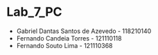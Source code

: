 # Lab_7_PC

- Gabriel Dantas Santos de Azevedo - 118210140
- Fernando Candeia Torres - 121110118
- Fernando Souto Lima - 121110368
